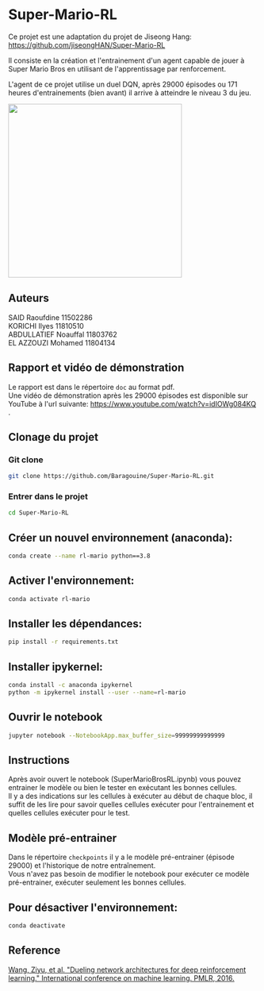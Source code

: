 # Super-Mario-RL
Ce projet est une adaptation du projet de Jiseong Hang: https://github.com/jiseongHAN/Super-Mario-RL

Il consiste en la création et l'entrainement d'un agent capable de jouer à Super Mario Bros en utilisant de l'apprentissage par renforcement.

L'agent de ce projet utilise un duel DQN, après 29000 épisodes ou 171 heures d'entrainements (bien avant) il arrive à atteindre le niveau 3 du jeu.

<p float="center">
  <img src="/miniature.gif" width="350" />
</p>

## Auteurs
SAID Raoufdine 11502286  
KORICHI Ilyes 11810510  
ABDULLATIEF Noauffal 11803762  
EL AZZOUZI Mohamed 11804134  

## Rapport et vidéo de démonstration
Le rapport est dans le répertoire `doc` au format pdf.  
Une vidéo de démonstration après les 29000 épisodes est disponible sur YouTube à l'url suivante: https://www.youtube.com/watch?v=idIOWg084KQ .  

## Clonage du projet
### Git clone
```bash
git clone https://github.com/Baragouine/Super-Mario-RL.git
```
### Entrer dans le projet
```bash
cd Super-Mario-RL
```

## Créer un nouvel environnement (anaconda):  
```bash
conda create --name rl-mario python==3.8  
```

## Activer l'environnement:  
```bash
conda activate rl-mario  
```

## Installer les dépendances:
```bash
pip install -r requirements.txt  
```

## Installer ipykernel:  
```bash
conda install -c anaconda ipykernel  
python -m ipykernel install --user --name=rl-mario  
```

## Ouvrir le notebook
```bash
jupyter notebook --NotebookApp.max_buffer_size=99999999999999
```

## Instructions
Après avoir ouvert le notebook (SuperMarioBrosRL.ipynb) vous pouvez entrainer le modèle ou bien le tester en exécutant les bonnes cellules.  
Il y a des indications sur les cellules à exécuter au début de chaque bloc, il suffit de les lire pour savoir quelles cellules exécuter pour l'entrainement et quelles cellules exécuter pour le test.

## Modèle pré-entrainer
Dans le répertoire `checkpoints` il y a le modèle pré-entrainer (épisode 29000) et l'historique de notre entraînement.  
Vous n'avez pas besoin de modifier le notebook pour exécuter ce modèle pré-entrainer, exécuter seulement les bonnes cellules.  

## Pour désactiver l'environnement:  
```bash
conda deactivate  
```

## Reference
[Wang, Ziyu, et al. "Dueling network architectures for deep reinforcement learning." International conference on machine learning. PMLR, 2016.](https://arxiv.org/pdf/1511.06581.pdf)
